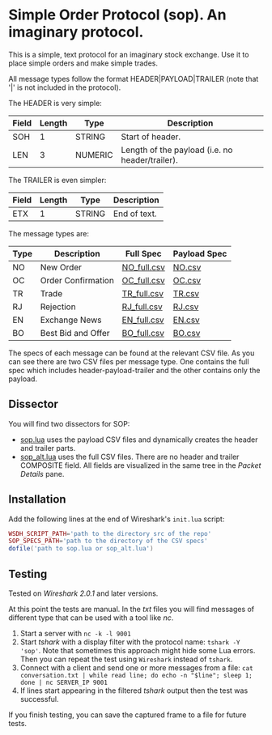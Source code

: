 Simple Order Protocol (sop). An imaginary protocol.
========

This is a simple, text protocol for an imaginary stock exchange. Use it to place simple orders and make simple trades.

All message types follow the format HEADER|PAYLOAD|TRAILER (note that '|' is not included in the protocol).

The HEADER is very simple:

Field | Length | Type | Description
-----|---------|------|------
SOH | 1 | STRING | Start of header.
LEN | 3 | NUMERIC |Length of the payload (i.e. no header/trailer).

The TRAILER is even simpler:

Field | Length | Type | Description
-----|---------|------|------
ETX | 1 | STRING | End of text.

The message types are:

Type | Description | Full Spec | Payload Spec
-----|-------------|-----------|--------------
NO | New Order | [NO_full.csv](NO_full.csv) | [NO.csv](NO.csv)
OC | Order Confirmation | [OC_full.csv](OC_full.csv) | [OC.csv](OC.csv)
TR | Trade | [TR_full.csv](TR_full.csv) | [TR.csv](TR_full.csv)
RJ | Rejection | [RJ_full.csv](RJ_full.csv) | [RJ.csv](RJ.csv)
EN | Exchange News | [EN_full.csv](EN_full.csv) | [EN.csv](EN.csv)
BO | Best Bid and Offer | [BO_full.csv](BO_full.csv) | [BO.csv](BO.csv)

The specs of each message can be found at the relevant CSV file. As you can see there are two CSV files per message type. One contains the full spec which includes header-payload-trailer and the other contains only the payload.

Dissector
------------

You will find two dissectors for SOP:

- [sop.lua](sop.lua) uses the payload CSV files and dynamically creates the header and trailer parts.
- [sop_alt.lua](sop_alt.lua) uses the full CSV files. There are no header and trailer COMPOSITE field. All fields are visualized in the same tree in the *Packet Details* pane.

Installation
------------

Add the following lines at the end of Wireshark's `init.lua` script:

``` lua
WSDH_SCRIPT_PATH='path to the directory src of the repo'
SOP_SPECS_PATH='path to the directory of the CSV specs'
dofile('path to sop.lua or sop_alt.lua')
```

Testing
-------

Tested on *Wireshark 2.0.1* and later versions.

At this point the tests are manual. In the *txt* files you will find messages of different type that can be used with a tool like *nc*.

1. Start a server with `nc -k -l 9001`
2. Start *tshark* with a display filter with the protocol name: `tshark -Y 'sop'`. Note that sometimes this approach might hide some Lua errors. Then you can repeat the test using `Wireshark` instead of `tshark`.
3. Connect with a client and send one or more messages from a file: `cat conversation.txt | while read line; do echo -n "$line"; sleep 1; done | nc SERVER_IP 9001`
4. If lines start appearing in the filtered *tshark* output then the test was successful.

If you finish testing, you can save the captured frame to a file for future tests.

